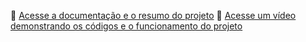 📄 [Acesse a documentação e o resumo do projeto](https://drive.google.com/drive/folders/1rltTZ1zeu1MaXRjvEL5wmijxR0S-RcsA)
  🎥 [Acesse um vídeo demonstrando os códigos e o funcionamento do projeto](https://www.youtube.com/watch?v=ZJRXiZhzkrQ)
<!------ Este projeto faz parte do desafio do curso de Games das Trilhas do Inova Maranhão. Agradeço pela oportunidade de participar e aplicar os conhecimentos adquiridos. ------!>



